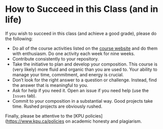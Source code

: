 # How to Succeed in this Class (and in life)

If you wish to succeed in this class (and achieve a good grade), please do the following:

* Do all of the course activities listed on the [course website](https://crwr1200.netlify.com/posts/) and do them with enthusiasm. Do one activity each week for nine weeks.
* Contribute consistently to your repository.
* Take the initiative to plan and develop your composition. This
  course is (very likely) more fluid and organic than you are used
  to. Your ability to manage your time, commitment, and energy is
  crucial.
* Don’t look for the right answer to a question or challenge. Instead,
  find the answer that is meaningful to you.
* Ask for help if you need it. Open an issue if you need help (use the `Issues` tab).
* Commit to your composition in a substantial way. Good projects take
  time. Rushed projects are obviously rushed.

Finally, please be attentive to the [KPU policies](https://www.kpu.ca/policies on academic honesty and plagiarism.
